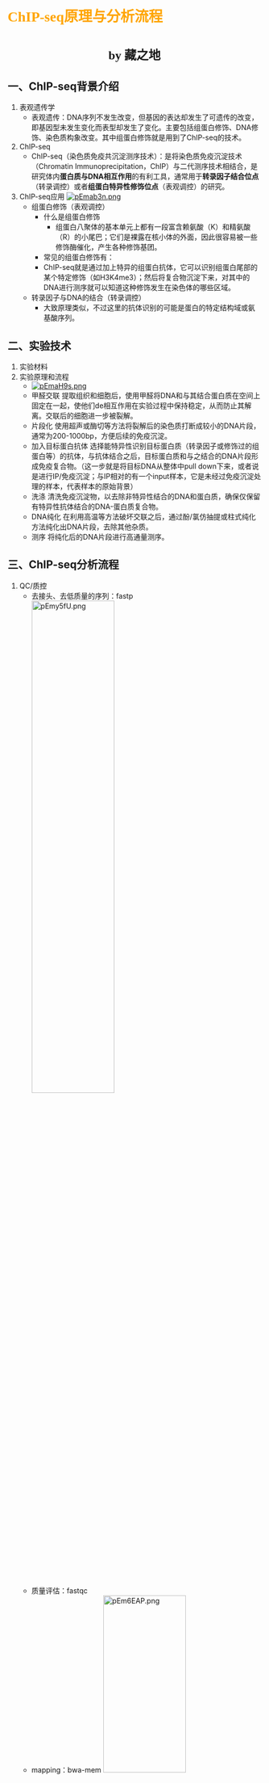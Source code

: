# <font face="仿宋" color=orange>ChIP-seq原理与分析流程</font>
#  <center><font face="楷体" size=5>by 藏之地</font></center>
## 一、ChIP-seq背景介绍
1. 表观遗传学
   - 表观遗传：DNA序列不发生改变，但基因的表达却发生了可遗传的改变，即基因型未发生变化而表型却发生了变化。主要包括组蛋白修饰、DNA修饰、染色质构象改变。其中组蛋白修饰就是用到了ChIP-seq的技术。
2. ChIP-seq
   - ChIP-seq（染色质免疫共沉淀测序技术）：是将染色质免疫沉淀技术（Chromatin Immunoprecipitation，ChIP）与二代测序技术相结合，是研究体内**蛋白质与DNA相互作用**的有利工具，通常用于**转录因子结合位点**（转录调控）或者**组蛋白特异性修饰位点**（表观调控）的研究。
4. ChIP-seq应用
   <a href="https://imgse.com/i/pEmab3n"><img src="https://s21.ax1x.com/2025/02/08/pEmab3n.png" alt="pEmab3n.png" border="0"></a> 
   - 组蛋白修饰（表观调控）
      - 什么是组蛋白修饰
        - 组蛋白八聚体的基本单元上都有一段富含赖氨酸（K）和精氨酸（R）的小尾巴；它们是裸露在核小体的外面，因此很容易被一些修饰酶催化，产生各种修饰基团。
      - 常见的组蛋白修饰有：
      - ChIP-seq就是通过加上特异的组蛋白抗体，它可以识别组蛋白尾部的某个特定修饰（如H3K4me3）；然后将复合物沉淀下来，对其中的DNA进行测序就可以知道这种修饰发生在染色体的哪些区域。
   - 转录因子与DNA的结合（转录调控）
      - 大致原理类似，不过这里的抗体识别的可能是蛋白的特定结构域或氨基酸序列。
## 二、实验技术
1. 实验材料
2. 实验原理和流程
   - <a href="https://imgse.com/i/pEmaH9s"><img src="https://s21.ax1x.com/2025/02/08/pEmaH9s.png" alt="pEmaH9s.png" border="0"></a>
   - 甲醛交联
      提取组织和细胞后，使用甲醛将DNA和与其结合蛋白质在空间上固定在一起，使他们de相互作用在实验过程中保持稳定，从而防止其解离。交联后的细胞进一步被裂解。
   - 片段化
      使用超声或酶切等方法将裂解后的染色质打断成较小的DNA片段，通常为200-1000bp，方便后续的免疫沉淀。
   - 加入目标蛋白抗体
      选择能特异性识别目标蛋白质（转录因子或修饰过的组蛋白等）的抗体，与抗体结合之后，目标蛋白质和与之结合的DNA片段形成免疫复合物。（这一步就是将目标DNA从整体中pull down下来，或者说是进行IP/免疫沉淀；与IP相对的有一个input样本，它是未经过免疫沉淀处理的样本，代表样本的原始背景）
   - 洗涤
      清洗免疫沉淀物，以去除非特异性结合的DNA和蛋白质，确保仅保留有特异性抗体结合的DNA-蛋白质复合物。
   - DNA纯化
      在利用高温等方法破坏交联之后，通过酚/氯仿抽提或柱式纯化方法纯化出DNA片段，去除其他杂质。
   - 测序
      将纯化后的DNA片段进行高通量测序。  
## 三、ChIP-seq分析流程
1. QC/质控
   - 去接头、去低质量的序列：fastp
      <a href="https://imgse.com/i/pEmy5fU"><img src="https://s21.ax1x.com/2025/02/08/pEmy5fU.png" alt="pEmy5fU.png" border="0" width="60%" height="50%"/></a>
   - 质量评估：fastqc
   - mapping：bwa-mem
      <a href="https://imgse.com/i/pEm6EAP"><img src="https://s21.ax1x.com/2025/02/08/pEm6EAP.png" alt="pEm6EAP.png" border="0" width="60%" height="30%"/></a> 
   - 去掉多重比对的reads以及重复的reads：samtools
   - call_peak:macs2（已经有3了）
      <a href="https://imgse.com/i/pEm0l0f"><img src="https://s21.ax1x.com/2025/02/08/pEm0l0f.png" alt="pEm0l0f.png" border="0" width="40%" height="50%"/></a>
      <a href="https://imgse.com/i/pEm0178"><img src="https://s21.ax1x.com/2025/02/08/pEm0178.png" alt="pEm0178.png" border="0" width="40%" height="50%"/></a>
      <a href="https://imgse.com/i/pEm08AS"><img src="https://s21.ax1x.com/2025/02/08/pEm08AS.png" alt="pEm08AS.png" border="0" width="40%" height="50%"/></a> 
   - motif分析：homer
      <a href="https://imgse.com/i/pEm0QnP"><img src="https://s21.ax1x.com/2025/02/08/pEm0QnP.png" alt="pEm0QnP.png" border="0" width="40%" height="50%"/></a>
2. 分析
  - merge peak：不同样本call出来的peak可能是不一致，这样就不能比较，将peak merge之后就能比较了；
      <a href="https://imgse.com/i/pEm0u6I"><img src="https://s21.ax1x.com/2025/02/08/pEm0u6I.png" alt="pEm0u6I.png" border="0" width="50%" height="50%"/></a>
  - 不同组间的compare
      <a href="https://imgse.com/i/pEm0n1A"><img src="https://s21.ax1x.com/2025/02/08/pEm0n1A.png" alt="pEm0n1A.png" border="0" width="50%" height="50%"/></a>
      <a href="https://imgse.com/i/pEm0KXt"><img src="https://s21.ax1x.com/2025/02/08/pEm0KXt.png" alt="pEm0KXt.png" border="0" width="50%" height="50%"/></a>
  - 富集分析
      <a href="https://imgse.com/i/pEmRNI1"><img src="https://s21.ax1x.com/2025/02/08/pEmRNI1.png" alt="pEmRNI1.png" border="0" width="50%" height="50%"/></a> 
3. 与转录组的关联分析
  - 基因的表达与表观信号的整体关联
     <a href="https://imgse.com/i/pEnicvV"><img src="https://s21.ax1x.com/2025/02/09/pEnicvV.png" alt="pEnicvV.png" border="0" /></a>- 
  - 差异表达基因对应的表观信号分布
      <a href="https://imgse.com/i/pEnihE4"><img src="https://s21.ax1x.com/2025/02/09/pEnihE4.png" alt="pEnihE4.png" border="0"></a>
  - 差异峰区域相关的基因的表达变化情况（与上面相反）
      <a href="https://imgse.com/i/pEniWbF"><img src="https://s21.ax1x.com/2025/02/09/pEniWbF.png" alt="pEniWbF.png" border="0"></a>
  - 差异表达基因与差异peak的关联
      <a href="https://imgse.com/i/pEniRDU"><img src="https://s21.ax1x.com/2025/02/09/pEniRDU.png" alt="pEniRDU.png" border="0"></a>



